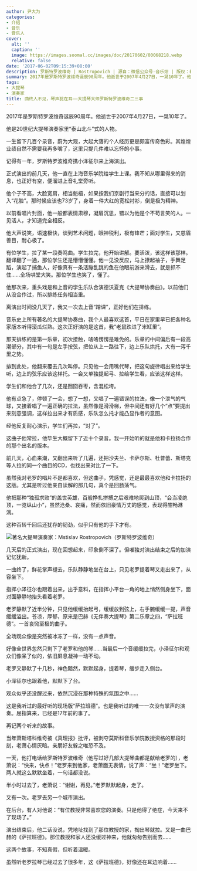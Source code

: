 ```yaml
---
author: 尹大为
categories:
- 介绍
- 音乐
- 音乐人
cover:
  alt: ''
  caption: ''
  image: https://images.soomal.cc/images/doc/20170602/00068218.webp
  relative: false
date: '2017-06-02T09:15:39+08:00'
description: 罗斯特罗波维奇 | Rostropovich | 源自：微信公众号-音乐烩 | 版权：转载 |  平均/总评分：10.00/10
summary: 2017年是罗斯特罗波维奇诞辰90周年。他逝世于2007年4月27日，一晃10年了。他是20世纪大提琴演奏家里“泰山北斗”式的人物。一生留下几百个录音，蔚为大观，大起大落的个人经历更是颇富传奇色彩。其煌煌业绩自然不需要我再多嘴了，这里只提几件难以忘怀的小事……
tags:
- 大提琴
- 演奏家
title: 曲终人不见，琴声犹在耳――大提琴大师罗斯特罗波维奇二三事
---
```


2017年是罗斯特罗波维奇诞辰90周年。他逝世于2007年4月27日，一晃10年了。

他是20世纪大提琴演奏家里“泰山北斗”式的人物。

一生留下几百个录音，蔚为大观，大起大落的个人经历更是颇富传奇色彩。其煌煌业绩自然不需要我再多嘴了，这里只提几件难以忘怀的小事。

记得有一年，罗斯特罗波维奇携小泽征尔来上海演出。

正式演出的前几天，他一直在上海音乐学院给学生上课。我不知从哪里得来的消息，也正好有空，便溜进上音礼堂旁听。

他个子不高，大脸宽肩，相当魁梧，如果按我们京剧行当来分的话，直接可以划入“花脸”。那时候应该也73岁了，身着一件大红的宽松衬衫，倒是极为精神。

以前看唱片封面，他一般都表情肃穆，凝眉沉思，错以为他是个不苟言笑的人。一见活人，才知道完全相反。

他大声说笑，语速极快，谈到艺术问题，眼神锐利，极有锋芒；面对学生，又慈眉善目，耐心极了。

有位学生，拉了某一段奏鸣曲。学生拉完，他开始讲解。要活泼，该这样该那样。翻译翻了一通，那位学生还是懵懵懂懂。他一见没反应，马上撩起袖子，手舞足蹈，演起了捕鱼人，好像真有一条活蹦乱跳的鱼在他眼前游来滑去，就是抓不住……全场哄堂大笑。那位学生也笑了，懂了。

他那次来，重头戏是和上音的学生乐队合演德沃夏克《大提琴协奏曲》。以前他们从没合作过，所以排练任务相当重。

离演出时间没几天了，我又一次去上音“蹭课”，正好他们在排练。

音乐史上所有著名的大提琴协奏曲，我个人最喜欢这首，平日在家里早已把各种名家版本听得滚瓜烂熟。这次正好演的是这首，我“老鼠跌进了米缸里”。

那天排练的是第一乐章，初次接触，咯咯愣愣是难免的。乐章的中间偏后有一段高潮部分，其中有一句是左手按弦，把位从上一路往下，边上乐队烘托，大有一泻千里之势。

排到此处，他翻来覆去几次叫停。只见他一会用嘴代琴，把这句旋律唱出来给学生听，边上的弦乐应该这样托。一会又单独提起弓、拉给学生看，应该这样这样。

学生们和他合了几次，还是囫囵吞枣，含混松垮。

他有点急了，停顿了一会，想了一想，又唱了一遍错误的拉法，像一个泄气的气球，又接着唱了一遍正确的拉法，虽然像是滑滑梯，但中间还有好几个“点”要提出来刻意强调，这样拉出来才有质感，乐队怎么托才能凸显作者的意图。

经他反复耐心演示，学生们再拉，“对了”。

这曲子他常拉，他毕生大概留下了近十个录音。我一开始听的就是他和卡拉扬合作的那个出名的版本。

前几天，心血来潮，又翻出来听了几遍，还把沙夫兰、卡萨尔斯、杜普蕾、斯塔克等人拉的同一个曲目的CD，也找出来对比了一下。

虽然我对老罗的唱片不是都喜欢，但这曲子，凭感觉，还是最最喜欢他和卡拉扬的这版。尤其是听过他亲自读解的那几句，真个是回肠荡气。

他把那种“独孤求败”的盖世英雄，百般挣扎拼搏之后艰难地爬到山顶，“会当凌绝顶，一览纵山小”，虽然沧桑、哀痛，然而依旧豪情万丈的感觉，表现得酣畅淋漓。

这种百转千回后还犹存的韧劲，似乎只有他的手下才有。

![著名大提琴演奏家：Mstislav Rostropovich（罗斯特罗波维奇）](https://images.soomal.cc/images/doc/20170602/00068217.webp)











几天后的正式演出，现在回想起来，印象倒不深了。但唯独对演出结束之后的加演记忆犹新。

一曲终了，鲜花掌声褪去，乐队静静地坐在台上，只见老罗提着琴又走出来了，从容坐下。

指挥小泽征尔也跟着出来，出乎意料，在指挥小平台一角的地上悄然侧身坐下，面对面静静地抬头看着老罗。

老罗静默了近半分钟，只见他缓缓抬起弓，缓缓放到弦上，右手腕缓缓一提，声音缓缓溢出。苍凉，厚郁，原来是巴赫《无伴奏大提琴》第二乐章之四，“萨拉班德”。一首哀恸至极的曲子。

全场观众像是突然被冰冻了一样，没有一点声音。

好像全世界忽然只剩下了老罗和他的琴……当最后一个音缓缓拉完，小泽征尔和观众们像呆了似的，依旧屏息凝神一动不动。

老罗又静默了十几秒，神色黯然，默默起身，提着琴，缓步走入侧台。

小泽征尔也跟着他，默默下了台。

观众似乎还没醒过来，依然沉浸在那种特殊的氛围之中……

这是我听过的最好听的现场版“萨拉班德”。也是我听过的唯一一次没有掌声的演奏。屈指算来，已经是17年前的事了。

再记两个听来的故事。

当年萧斯塔科维奇被《真理报》批评，被剥夺莫斯科音乐学院教授资格的那段时刻，老萧心情灰暗。亲朋好友躲之唯恐不及。

一天，他打电话给罗斯特罗波维奇（他写过好几部大提琴曲都是献给老罗的），老萧说：“快来，快点！”老罗来到他家，老萧面无表情，说了声：“坐！”老罗坐下。两人就这么默默坐着，一句话都没说。

半小时过去了，老萧说：“谢谢，再见。”老罗默默起身，走了。

又有一次。老罗去另一个城市演出。

在后台，有人对他说：“有位教授非常喜欢您的演奏。只是他得了绝症，今天来不了现场了。”

演出结束后，他二话没说，凭地址找到了那位教授的家，掏出琴就拉。又是一曲巴赫的《萨拉班德》。那位教授和家人还没缓过神来，他就匆匆告别而去……

这两个故事，不知真假，但听着温暖。

虽然听老罗拉琴已经过去了很多年，这《萨拉班德》，好像还在耳边响着……